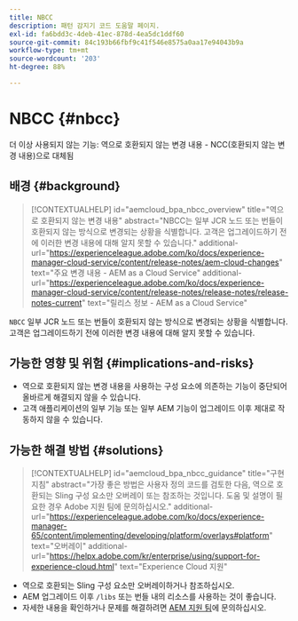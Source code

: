```yaml
---
title: NBCC
description: 패턴 감지기 코드 도움말 페이지.
exl-id: fa6bdd3c-4deb-41ec-878d-4ea5dc1ddf60
source-git-commit: 84c193b66fbf9c41f546e8575a0aa17e94043b9a
workflow-type: tm+mt
source-wordcount: '203'
ht-degree: 88%

---
```


# NBCC {#nbcc}

더 이상 사용되지 않는 기능: 역으로 호환되지 않는 변경 내용 - NCC(호환되지 않는 변경 내용)으로 대체됨

## 배경 {#background}

>[!CONTEXTUALHELP]
>id="aemcloud_bpa_nbcc_overview"
>title="역으로 호환되지 않는 변경 내용"
>abstract="NBCC는 일부 JCR 노드 또는 번들이 호환되지 않는 방식으로 변경되는 상황을 식별합니다. 고객은 업그레이드하기 전에 이러한 변경 내용에 대해 알지 못할 수 있습니다."
>additional-url="https://experienceleague.adobe.com/ko/docs/experience-manager-cloud-service/content/release-notes/aem-cloud-changes" text="주요 변경 내용 - AEM as a Cloud Service"
>additional-url="https://experienceleague.adobe.com/ko/docs/experience-manager-cloud-service/content/release-notes/release-notes/release-notes-current" text="릴리스 정보 - AEM as a Cloud Service"

`NBCC`  일부 JCR 노드 또는 번들이 호환되지 않는 방식으로 변경되는 상황을 식별합니다. 고객은 업그레이드하기 전에 이러한 변경 내용에 대해 알지 못할 수 있습니다.

## 가능한 영향 및 위험 {#implications-and-risks}

* 역으로 호환되지 않는 변경 내용을 사용하는 구성 요소에 의존하는 기능이 중단되어 올바르게 해결되지 않을 수 있습니다.
* 고객 애플리케이션의 일부 기능 또는 일부 AEM 기능이 업그레이드 이후 제대로 작동하지 않을 수 있습니다.

## 가능한 해결 방법 {#solutions}

>[!CONTEXTUALHELP]
>id="aemcloud_bpa_nbcc_guidance"
>title="구현 지침"
>abstract="가장 좋은 방법은 사용자 정의 코드를 검토한 다음, 역으로 호환되는 Sling 구성 요소만 오버레이 또는 참조하는 것입니다. 도움 및 설명이 필요한 경우 Adobe 지원 팀에 문의하십시오."
>additional-url="https://experienceleague.adobe.com/ko/docs/experience-manager-65/content/implementing/developing/platform/overlays#platform" text="오버레이"
>additional-url="https://helpx.adobe.com/kr/enterprise/using/support-for-experience-cloud.html" text="Experience Cloud 지원"

* 역으로 호환되는 Sling 구성 요소만 오버레이하거나 참조하십시오.
* AEM 업그레이드 이후 `/libs` 또는 번들 내의 리소스를 사용하는 것이 좋습니다.
* 자세한 내용을 확인하거나 문제를 해결하려면 [AEM 지원 팀](https://helpx.adobe.com/kr/enterprise/using/support-for-experience-cloud.html)에 문의하십시오.
